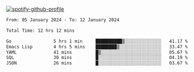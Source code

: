 [![spotify-github-profile](https://spotify-github-profile.vercel.app/api/view?uid=313pysyt3uxkjdidtiuvzf7nrnnu&cover_image=true&theme=natemoo-re&show_offline=false&background_color=121212&interchange=false&bar_color=53b14f&bar_color_cover=false)](https://spotify-github-profile.vercel.app/api/view?uid=313pysyt3uxkjdidtiuvzf7nrnnu&redirect=true)

<!--START_SECTION:waka-->

```txt
From: 05 January 2024 - To: 12 January 2024

Total Time: 12 hrs 12 mins

Go                5 hrs 1 min     ██████████▒░░░░░░░░░░░░░░   41.17 %
Emacs Lisp        4 hrs 5 mins    ████████▒░░░░░░░░░░░░░░░░   33.47 %
YAML              41 mins         █▒░░░░░░░░░░░░░░░░░░░░░░░   05.67 %
SQL               30 mins         █░░░░░░░░░░░░░░░░░░░░░░░░   04.19 %
JSON              26 mins         █░░░░░░░░░░░░░░░░░░░░░░░░   03.67 %
```

<!--END_SECTION:waka-->